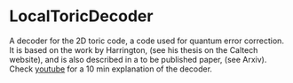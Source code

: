 # LocalToricDecoder
A decoder for the 2D toric code, a code used for quantum error correction. It is based on the work by Harrington, (see his thesis on the Caltech website), and is also described in a to be published paper, (see Arxiv). Check [youtube](https://www.youtube.com/watch?v=WKos_vcY3bI) for a 10 min explanation of the decoder.
